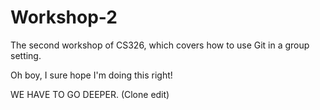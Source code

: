 # Workshop-2

The second workshop of CS326, which covers how to use Git in a group setting.

Oh boy, I sure hope I'm doing this right!

WE HAVE TO GO DEEPER. (Clone edit)
